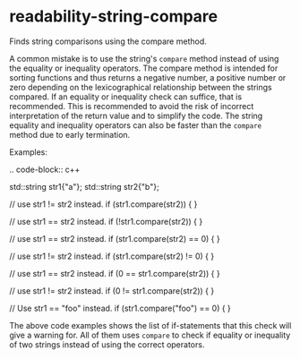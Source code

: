 readability-string-compare
==========================

Finds string comparisons using the compare method.

A common mistake is to use the string's `compare` method instead of
using the equality or inequality operators. The compare method is
intended for sorting functions and thus returns a negative number, a
positive number or zero depending on the lexicographical relationship
between the strings compared. If an equality or inequality check can
suffice, that is recommended. This is recommended to avoid the risk of
incorrect interpretation of the return value and to simplify the code.
The string equality and inequality operators can also be faster than the
`compare` method due to early termination.

Examples:

.. code-block:: c++

std::string str1{"a"}; std::string str2{"b"};

// use str1 != str2 instead. if (str1.compare(str2)) { }

// use str1 == str2 instead. if (!str1.compare(str2)) { }

// use str1 == str2 instead. if (str1.compare(str2) == 0) { }

// use str1 != str2 instead. if (str1.compare(str2) != 0) { }

// use str1 == str2 instead. if (0 == str1.compare(str2)) { }

// use str1 != str2 instead. if (0 != str1.compare(str2)) { }

// Use str1 == "foo" instead. if (str1.compare("foo") == 0) { }

The above code examples shows the list of if-statements that this check
will give a warning for. All of them uses `compare` to check if equality
or inequality of two strings instead of using the correct operators.
